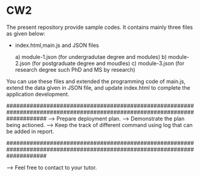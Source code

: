 # CW2
The present repository provide sample codes. It contains mainly three files as given below:
- index.html,main.js and JSON files


  a) module-1.json     (for undergradutae degree and modules)
  b) module-2.json     (for postgraduate degree and moudles)
  c) module-3.json     (for research degree such PhD and MS by research)


You can use these files and extended the programming code of main.js, extend the data given in JSON file, and update index.html to complete the application development.

############################################################################################################################
--> Prepare deployment plan.
--> Demonstrate the plan being actioned.
--> Keep the track of different command using log that can be added in report.


############################################################################################################################


--> Feel free to contact to your tutor. 

